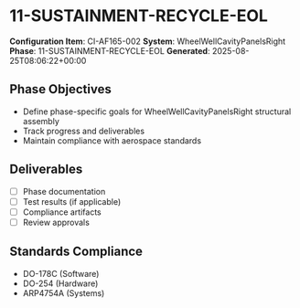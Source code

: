 # 11-SUSTAINMENT-RECYCLE-EOL

**Configuration Item**: CI-AF165-002
**System**: WheelWellCavityPanelsRight
**Phase**: 11-SUSTAINMENT-RECYCLE-EOL
**Generated**: 2025-08-25T08:06:22+00:00

## Phase Objectives
- Define phase-specific goals for WheelWellCavityPanelsRight structural assembly
- Track progress and deliverables
- Maintain compliance with aerospace standards

## Deliverables
- [ ] Phase documentation
- [ ] Test results (if applicable)
- [ ] Compliance artifacts
- [ ] Review approvals

## Standards Compliance
- DO-178C (Software)
- DO-254 (Hardware)
- ARP4754A (Systems)

